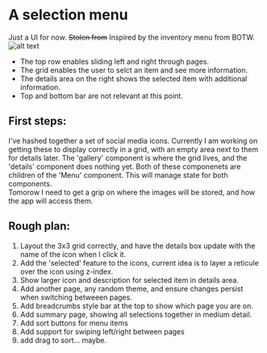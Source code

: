 # A selection menu

Just a UI for now. ~~Stolen from~~ Inspired by the inventory menu from BOTW.  
![alt text](https://oyster.ignimgs.com/mediawiki/apis.ign.com/the-legend-of-zelda-hd/7/79/3.jpg?width=640)

- The top row enables sliding left and right through pages.
- The grid enables the user to selct an item and see more information.
- The details area on the right shows the selected item with additional information.
- Top and bottom bar are not relevant at this point.

## First steps:

I've hashed together a set of social media icons. Currently I am working on getting these to display correctly in a grid, with an empty area next to them for details later. The 'gallery' component is where the grid lives, and the 'details' component does nothing yet. Both of these componenets are children of the 'Menu' component. This will manage state for both components.  
Tomorow I need to get a grip on where the images will be stored, and how the app will access them.

## Rough plan:

1. Layout the 3x3 grid correctly, and have the details box update with the name of the icon when I click it.
2. Add the 'selected' feature to the icons, current idea is to layer a reticule over the icon using z-index.
3. Show larger icon and description for selected item in details area.
4. Add another page, any random theme, and ensure changes persist when switching betweeen pages.
5. Add breadcrumbs style bar at the top to show which page you are on.
6. Add summary page, showing all selections together in medium detail.
7. Add sort buttons for menu items
8. Add support for swiping left/right between pages
9. add drag to sort... maybe.

